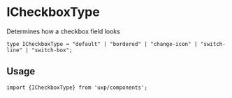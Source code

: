 # ICheckboxType




Determines how a checkbox field looks




```tsx
type ICheckboxType = "default" | "bordered" | "change-icon" | "switch-line" | "switch-box";
```

## Usage



```tsx
import {ICheckboxType} from 'uxp/components';
```

